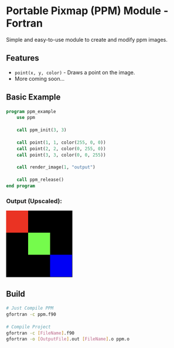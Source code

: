 # Portable Pixmap (PPM) Module - Fortran
Simple and easy-to-use module to create and modify ppm images.

## Features
- `point(x, y, color)` - Draws a point on the image.
- More coming soon...

## Basic Example
``` f90
program ppm_example
    use ppm

    call ppm_init(3, 3)

    call point(1, 1, color(255, 0, 0))
    call point(2, 2, color(0, 255, 0))
    call point(3, 3, color(0, 0, 255))

    call render_image(1, "output")

    call ppm_release()
end program
```

### Output (Upscaled): 
![example_output](imgs/example_output.png)

## Build

``` sh
# Just Compile PPM
gfortran -c ppm.f90

# Compile Project
gfortran -c [FileName].f90
gfortran -o [OutputFile].out [FileName].o ppm.o
```